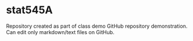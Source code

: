 # stat545A
Repository created as part of class demo
GitHub repository demonstration.
Can edit only markdown/text files on GitHub.
